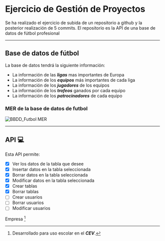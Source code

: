 # Ejercicio de Gestión de Proyectos

Se ha realizado el ejercicio de subida de un repositorio a github y la posterior realización de 5 commits.
El repositorio es la API de una base de datos de fútbol profesional

---
## Base de datos de fútbol

La base de datos tendrá la siguiente información:

- La información de las ***ligas*** mas importantes de Europa
- La información de los ***equipos*** más importantes de cada liga
- La información de los ***jugadores*** de los equipos
- La información de los ***trofeos*** ganados por cada equipo
- La información de los ***patrocinadores*** de cada equipo

### MER de la base de datos de futbol

![BBDD_Futbol MER](https://user-images.githubusercontent.com/114089760/207039841-0b5c7b4b-5825-41f2-9499-b8a7aac19a5e.jpg)

---
## API :computer:

Esta API permite:

- [x] Ver los datos de la tabla que desee
- [x] Insertar datos en la tabla seleccionada
- [x] Borrar datos en la tabla seleccionada
- [x] Modificar datos en la tabla seleccionada
- [x] Crear tablas
- [x] Borrar tablas
- [ ] Crear usuarios
- [ ] Borrar usuarios
- [ ] Modificar usuarios
 
Empresa [^1]
[^1]: Desarrollado para uso escolar en el ***CEV***.
